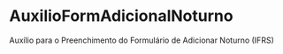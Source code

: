 # AuxilioFormAdicionalNoturno
Auxílio para o Preenchimento do Formulário de Adicionar Noturno (IFRS)
